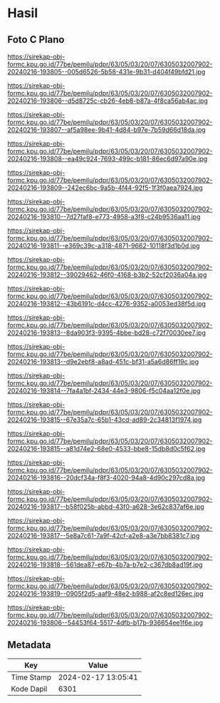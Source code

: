 # Hasil

## Foto C Plano

https://sirekap-obj-formc.kpu.go.id/77be/pemilu/pdpr/63/05/03/20/07/6305032007902-20240216-193805--005d6526-5b58-431e-9b31-d404f49bfd21.jpg

https://sirekap-obj-formc.kpu.go.id/77be/pemilu/pdpr/63/05/03/20/07/6305032007902-20240216-193806--d5d8725c-cb26-4eb8-b87a-4f8ca56ab4ac.jpg

https://sirekap-obj-formc.kpu.go.id/77be/pemilu/pdpr/63/05/03/20/07/6305032007902-20240216-193807--af5a98ee-9b41-4d84-b97e-7b59d66d18da.jpg

https://sirekap-obj-formc.kpu.go.id/77be/pemilu/pdpr/63/05/03/20/07/6305032007902-20240216-193808--ea49c924-7693-499c-b181-86ec6d97a90e.jpg

https://sirekap-obj-formc.kpu.go.id/77be/pemilu/pdpr/63/05/03/20/07/6305032007902-20240216-193809--242ec6bc-9a5b-4f44-92f5-1f3f0aea7924.jpg

https://sirekap-obj-formc.kpu.go.id/77be/pemilu/pdpr/63/05/03/20/07/6305032007902-20240216-193810--7d27faf8-e773-4958-a3f8-c24b9536aa11.jpg

https://sirekap-obj-formc.kpu.go.id/77be/pemilu/pdpr/63/05/03/20/07/6305032007902-20240216-193811--e369c39c-a318-4871-9662-10118f3d1b0d.jpg

https://sirekap-obj-formc.kpu.go.id/77be/pemilu/pdpr/63/05/03/20/07/6305032007902-20240216-193812--39029462-46f0-4168-b3b2-52cf2036a04a.jpg

https://sirekap-obj-formc.kpu.go.id/77be/pemilu/pdpr/63/05/03/20/07/6305032007902-20240216-193812--43b6191c-d4cc-4276-9352-a0053ed38f5d.jpg

https://sirekap-obj-formc.kpu.go.id/77be/pemilu/pdpr/63/05/03/20/07/6305032007902-20240216-193813--8da903f3-9395-4bbe-bd28-c72f70030ee7.jpg

https://sirekap-obj-formc.kpu.go.id/77be/pemilu/pdpr/63/05/03/20/07/6305032007902-20240216-193813--d9e2ebf8-a8ad-451c-bf31-a5a6d86ff19c.jpg

https://sirekap-obj-formc.kpu.go.id/77be/pemilu/pdpr/63/05/03/20/07/6305032007902-20240216-193814--7fa4a1bf-2434-44e3-9806-f5c04aa12f0e.jpg

https://sirekap-obj-formc.kpu.go.id/77be/pemilu/pdpr/63/05/03/20/07/6305032007902-20240216-193815--67e35a7c-65b1-43cd-ad89-2c34813f1974.jpg

https://sirekap-obj-formc.kpu.go.id/77be/pemilu/pdpr/63/05/03/20/07/6305032007902-20240216-193815--a81d74e2-68e0-4533-bbe8-15db8d0c5f62.jpg

https://sirekap-obj-formc.kpu.go.id/77be/pemilu/pdpr/63/05/03/20/07/6305032007902-20240216-193816--20dcf34a-f8f3-4020-94a8-4d90c297cd8a.jpg

https://sirekap-obj-formc.kpu.go.id/77be/pemilu/pdpr/63/05/03/20/07/6305032007902-20240216-193817--b58f025b-abbd-43f0-a628-3e62c837af6e.jpg

https://sirekap-obj-formc.kpu.go.id/77be/pemilu/pdpr/63/05/03/20/07/6305032007902-20240216-193817--5e8a7c61-7a9f-42cf-a2e8-a3e7bb8381c7.jpg

https://sirekap-obj-formc.kpu.go.id/77be/pemilu/pdpr/63/05/03/20/07/6305032007902-20240216-193818--561dea87-e67b-4b7a-b7e2-c367db8ad19f.jpg

https://sirekap-obj-formc.kpu.go.id/77be/pemilu/pdpr/63/05/03/20/07/6305032007902-20240216-193819--0905f2d5-aaf9-48e2-b988-af2c8ed126ec.jpg

https://sirekap-obj-formc.kpu.go.id/77be/pemilu/pdpr/63/05/03/20/07/6305032007902-20240216-193806--54453f64-5517-4dfb-b17b-936654ee1f6e.jpg


## Metadata

| Key        | Value               |
| ---------- | ------------------- |
| Time Stamp | 2024-02-17 13:05:41 |
| Kode Dapil | 6301                |



